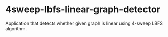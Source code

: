 4sweep-lbfs-linear-graph-detector
=================================

Application that detects whether given graph is linear using 4-sweep LBFS algorithm.
